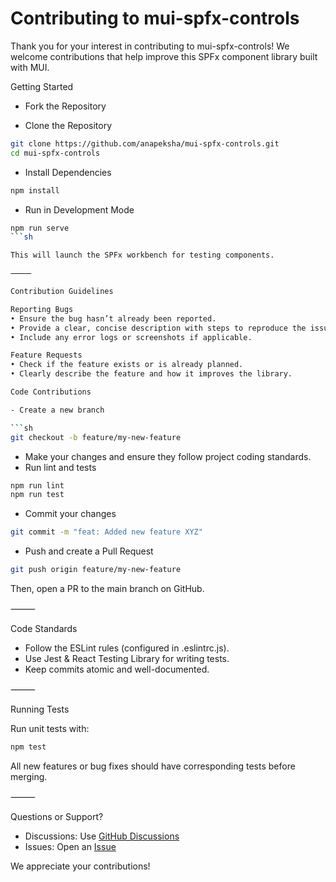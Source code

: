 # Contributing to mui-spfx-controls

Thank you for your interest in contributing to mui-spfx-controls! We welcome contributions that help improve this SPFx component library built with MUI.

Getting Started

- Fork the Repository

- Clone the Repository

```sh
git clone https://github.com/anapeksha/mui-spfx-controls.git
cd mui-spfx-controls
```

- Install Dependencies

```sh
npm install
```

- Run in Development Mode

````sh
npm run serve
```sh

This will launch the SPFx workbench for testing components.

⸻

Contribution Guidelines

Reporting Bugs
• Ensure the bug hasn’t already been reported.
• Provide a clear, concise description with steps to reproduce the issue.
• Include any error logs or screenshots if applicable.

Feature Requests
• Check if the feature exists or is already planned.
• Clearly describe the feature and how it improves the library.

Code Contributions

- Create a new branch

```sh
git checkout -b feature/my-new-feature
````

- Make your changes and ensure they follow project coding standards.
- Run lint and tests

```sh
npm run lint
npm run test
```

- Commit your changes

```sh
git commit -m "feat: Added new feature XYZ"
```

- Push and create a Pull Request

```sh
git push origin feature/my-new-feature
```

Then, open a PR to the main branch on GitHub.

⸻

Code Standards

- Follow the ESLint rules (configured in .eslintrc.js).
- Use Jest & React Testing Library for writing tests.
- Keep commits atomic and well-documented.

⸻

Running Tests

Run unit tests with:

```sh
npm test
```

All new features or bug fixes should have corresponding tests before merging.

⸻

Questions or Support?

- Discussions: Use [GitHub Discussions](https://github.com/anapeksha/mui-spfx-controls/discussions)
- Issues: Open an [Issue](https://github.com/anapeksha/mui-spfx-controls/issues)

We appreciate your contributions!
